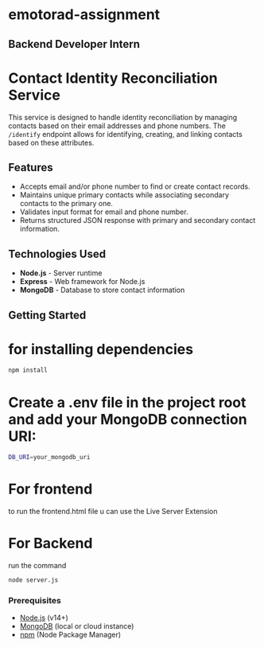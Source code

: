 # emotorad-assignment
## Backend Developer Intern
# Contact Identity Reconciliation Service

This service is designed to handle identity reconciliation by managing contacts based on their email addresses and phone numbers. The `/identify` endpoint allows for identifying, creating, and linking contacts based on these attributes.

## Features
- Accepts email and/or phone number to find or create contact records.
- Maintains unique primary contacts while associating secondary contacts to the primary one.
- Validates input format for email and phone number.
- Returns structured JSON response with primary and secondary contact information.

## Technologies Used

- **Node.js** - Server runtime
- **Express** - Web framework for Node.js
- **MongoDB** - Database to store contact information

## Getting Started

# for installing dependencies 
```bash
npm install
```

# Create a .env file in the project root and add your MongoDB connection URI:

```bash
DB_URI=your_mongodb_uri
```
# For frontend

to run the frontend.html file u can use the Live Server Extension

# For Backend

run the command

```bash
node server.js
```

### Prerequisites

- [Node.js](https://nodejs.org/) (v14+)
- [MongoDB](https://www.mongodb.com/) (local or cloud instance)
- [npm](https://www.npmjs.com/) (Node Package Manager)





